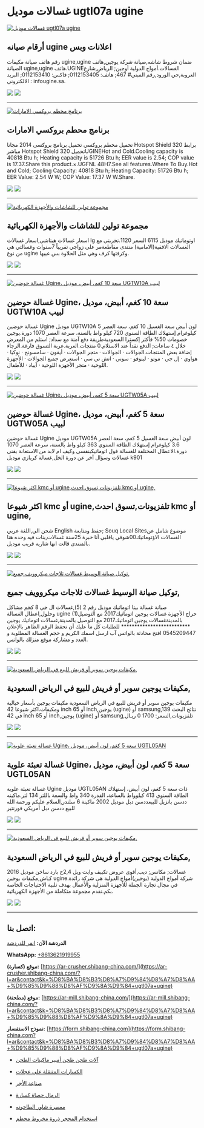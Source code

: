 # غسالات موديل ugtl07a ugine

<a href="https://swt.shibang-china.com/?l=ar&img&k=%D8%BA%D8%B3%D8%A7%D9%84%D8%A7%D8%AA+%D9%85%D9%88%D8%AF%D9%8A%D9%84+ugtl07a+ugine" target="_blank">![غسالات موديل ugtl07a ugine](http://static.shibang-china.com/all-800x300/944.jpg)</a>

## أرقام صيانه ugine اعلانات وبس
رقم هاتف صيانة مكيفات ugine,ugine ضمان شروط شاشه,صيانة شركة يوجين,هاتف الصيانة ugine,ugine هاتف.UGINEالغسالات.أمواج الدولية أوجين; الرياض,شارع العروبة,حي الورود,رقم المبنى# 467; هاتف: 0112153405; فاكس: 0112153410; البريد الالكتروني : infougine.sa.


<a href="https://whatsapp.shibangsoft.com/WhatsApp.php" target="_blank" title="WhatsApp">![](http://static.shibang-china.com/icon/whatsapp.png)</a> <a href="https://swt.shibang-china.com/?l=ar&icon&k=%D8%BA%D8%B3%D8%A7%D9%84%D8%A7%D8%AA+%D9%85%D9%88%D8%AF%D9%8A%D9%84+ugtl07a+ugine" target="_blank">![](http://static.shibang-china.com/icon/chat-ar.png)</a>

---

<a href="https://swt.shibang-china.com/?l=ar&img&k=%D8%BA%D8%B3%D8%A7%D9%84%D8%A7%D8%AA+%D9%85%D9%88%D8%AF%D9%8A%D9%84+ugtl07a+ugine" target="_blank">![برنامج محطم بروكسي الامارات](http://static.shibang-china.com/all-800x300/1334.jpg)</a>

## برنامج محطم بروكسي الامارات
تحميل محطم بروكسي تحميل برنامج بروكسى 2014 مجانا Hotspot Shield 320 برابط مباشر Hotspot Shield 320 تحميلUGINEHot and Cold.Cooling capacity is 40818 Btu h; Heating capacity is 51726 Btu h; EER value is 2.54; COP value is 17.37.Share this product.×.UGFNL 48H7.See all features.Where To Buy.Hot and Cold; Cooling Capacity: 40818 Btu h; Heating Capacity: 51726 Btu h; EER Value: 2.54 W W; COP Value: 17.37 W W.Share.


<a href="https://whatsapp.shibangsoft.com/WhatsApp.php" target="_blank" title="WhatsApp">![](http://static.shibang-china.com/icon/whatsapp.png)</a> <a href="https://swt.shibang-china.com/?l=ar&icon&k=%D8%BA%D8%B3%D8%A7%D9%84%D8%A7%D8%AA+%D9%85%D9%88%D8%AF%D9%8A%D9%84+ugtl07a+ugine" target="_blank">![](http://static.shibang-china.com/icon/chat-ar.png)</a>

---

<a href="https://swt.shibang-china.com/?l=ar&img&k=%D8%BA%D8%B3%D8%A7%D9%84%D8%A7%D8%AA+%D9%85%D9%88%D8%AF%D9%8A%D9%84+ugtl07a+ugine" target="_blank">![مجموعة تولين للشاشات والأجهزة الكهربائية](http://static.shibang-china.com/all-800x300/1232.jpg)</a>

## مجموعة تولين للشاشات والأجهزة الكهربائية
اسعار غسالات هيتاشي,اسعار غسالات lg اوتوماتيك موديل 6115 السعر 1120.تجربتي مع الغسالات الافقية(الامامية) منتدى مقاطعةمر على زواجي تقريباً 7سنوات وغسالتي هي من نوع ugine وكرفتها كرف وهي مثل الحلاوة بس عيبها.


<a href="https://whatsapp.shibangsoft.com/WhatsApp.php" target="_blank" title="WhatsApp">![](http://static.shibang-china.com/icon/whatsapp.png)</a> <a href="https://swt.shibang-china.com/?l=ar&icon&k=%D8%BA%D8%B3%D8%A7%D9%84%D8%A7%D8%AA+%D9%85%D9%88%D8%AF%D9%8A%D9%84+ugtl07a+ugine" target="_blank">![](http://static.shibang-china.com/icon/chat-ar.png)</a>

---

<a href="https://swt.shibang-china.com/?l=ar&img&k=%D8%BA%D8%B3%D8%A7%D9%84%D8%A7%D8%AA+%D9%85%D9%88%D8%AF%D9%8A%D9%84+ugtl07a+ugine" target="_blank">![غسالة حوضين Ugine، سعة 10 كغم، أبيض، موديل UGTW10A لبيب](http://static.shibang-china.com/all-800x300/664.jpg)</a>

## غسالة حوضين Ugine، سعة 10 كغم، أبيض، موديل UGTW10A لبيب
غسالة حوضين Ugine موديل UGTW10A لون أبيض سعة الغسيل 10 كغم، سعة العصر 5 كيلوغرام إستهلاك الطاقة السنوي 720 كيلو واط بالسنة، سرعة العصر 1070 دورة.يوجين خصومات 50% فأكثر إكسترا السعوديةطريقة دفع آمنة مع سداد; استلم من المعرض خلال ٤ ساعات; الدفع نقداً عند الاستلام.0 منتجات.العربة.عربة التسوق فارغة.الرجاء إضافة بعض المنتجات.الجوالات &middot; الجوالات &middot; متجر الجوالات &middot; أيفون &middot; سامسونج &middot; نوكيا &middot; هواوي &middot; إل جي &middot; موتو &middot; لينوفو &middot; سوني &middot; اتش تي سي &middot; استعرض جميع الجوالات &middot; الأجهزة اللوحية &middot; متجر الأجهزة اللوحية &middot; آيباد &middot; للأطفال.


<a href="https://whatsapp.shibangsoft.com/WhatsApp.php" target="_blank" title="WhatsApp">![](http://static.shibang-china.com/icon/whatsapp.png)</a> <a href="https://swt.shibang-china.com/?l=ar&icon&k=%D8%BA%D8%B3%D8%A7%D9%84%D8%A7%D8%AA+%D9%85%D9%88%D8%AF%D9%8A%D9%84+ugtl07a+ugine" target="_blank">![](http://static.shibang-china.com/icon/chat-ar.png)</a>

---

<a href="https://swt.shibang-china.com/?l=ar&img&k=%D8%BA%D8%B3%D8%A7%D9%84%D8%A7%D8%AA+%D9%85%D9%88%D8%AF%D9%8A%D9%84+ugtl07a+ugine" target="_blank">![غسالة حوضين Ugine، سعة 5 كغم، أبيض، موديل UGTW05A لبيب](http://static.shibang-china.com/all-800x300/1490.jpg)</a>

## غسالة حوضين Ugine، سعة 5 كغم، أبيض، موديل UGTW05A لبيب
غسالة حوضين Ugine موديل UGTW05A لون أبيض سعة الغسيل 5 كغم، سعة العصر 3.6 كيلوغرام إستهلاك الطاقة السنوي 363 كيلو واط بالسنة، سرعة العصر 1070 دورة.الاعطال المختلفة للغسالة فول اتوماتيكبنفسي وكيف ام لابد من الاستعانة بفني غسالات وسؤال آخر عن دورة الخل,غسالة كريازي موديل k901


<a href="https://whatsapp.shibangsoft.com/WhatsApp.php" target="_blank" title="WhatsApp">![](http://static.shibang-china.com/icon/whatsapp.png)</a> <a href="https://swt.shibang-china.com/?l=ar&icon&k=%D8%BA%D8%B3%D8%A7%D9%84%D8%A7%D8%AA+%D9%85%D9%88%D8%AF%D9%8A%D9%84+ugtl07a+ugine" target="_blank">![](http://static.shibang-china.com/icon/chat-ar.png)</a>

---

<a href="https://swt.shibang-china.com/?l=ar&img&k=%D8%BA%D8%B3%D8%A7%D9%84%D8%A7%D8%AA+%D9%85%D9%88%D8%AF%D9%8A%D9%84+ugtl07a+ugine" target="_blank">![اكثر شيوعا kmc أو ugine,تلفزيونات,تسوق احدث kmc أو ugine,](http://static.shibang-china.com/all-800x300/452.jpg)</a>

## اكثر شيوعا kmc أو ugine,تلفزيونات,تسوق احدث kmc أو ugine,
شحن الى,اللغة عربي English حفظ ومتابعة; Souq Local Sitesموضوع شامل عن الغسالات الاؤتوماتيك00شوفي ياقلبي أنا خبرة 25سنة غسالات,بنات فيه وحده هنا بالمنتدى قالت انها شاريه قريب موديل.


<a href="https://whatsapp.shibangsoft.com/WhatsApp.php" target="_blank" title="WhatsApp">![](http://static.shibang-china.com/icon/whatsapp.png)</a> <a href="https://swt.shibang-china.com/?l=ar&icon&k=%D8%BA%D8%B3%D8%A7%D9%84%D8%A7%D8%AA+%D9%85%D9%88%D8%AF%D9%8A%D9%84+ugtl07a+ugine" target="_blank">![](http://static.shibang-china.com/icon/chat-ar.png)</a>

---

<a href="https://swt.shibang-china.com/?l=ar&img&k=%D8%BA%D8%B3%D8%A7%D9%84%D8%A7%D8%AA+%D9%85%D9%88%D8%AF%D9%8A%D9%84+ugtl07a+ugine" target="_blank">![توكيل صيانة الوسيط غسالات ثلاجات ميكروويف جميع,](http://static.shibang-china.com/all-800x300/632.jpg)</a>

## توكيل صيانة الوسيط غسالات ثلاجات ميكروويف جميع,
صيانة غسالة بيتا اتوماتيك موديل رقم 2 (5),غسالات ال جي 8 كجم مشاكل وحلول,اعطال الغسالة ugine (1)حراج الأجهزة غسالات يوجين اتوماتيك2017 مع التوصيل بالمدينةغسالات يوجين اتوماتيك2017 مع التوصيل بالمدينة,غسالات اتوماتيك يوجين ************************** للطلبات كل ما عليك أن تحفظ الرقم الظاهر بالإعلان 0545209447 افتح محادثة بالواتس آب ارسل اسمك الكريم و حجم الغسالة المطلوبة و العدد و مشاركة موقع منزلك بالواتس.


<a href="https://whatsapp.shibangsoft.com/WhatsApp.php" target="_blank" title="WhatsApp">![](http://static.shibang-china.com/icon/whatsapp.png)</a> <a href="https://swt.shibang-china.com/?l=ar&icon&k=%D8%BA%D8%B3%D8%A7%D9%84%D8%A7%D8%AA+%D9%85%D9%88%D8%AF%D9%8A%D9%84+ugtl07a+ugine" target="_blank">![](http://static.shibang-china.com/icon/chat-ar.png)</a>

---

<a href="https://swt.shibang-china.com/?l=ar&img&k=%D8%BA%D8%B3%D8%A7%D9%84%D8%A7%D8%AA+%D9%85%D9%88%D8%AF%D9%8A%D9%84+ugtl07a+ugine" target="_blank">![مكيفات يوجين سوبر أو فريش للبيع في الرياض السعودية,](http://static.shibang-china.com/all-800x300/650.jpg)</a>

## مكيفات يوجين سوبر أو فريش للبيع في الرياض السعودية,
مكيفات يوجين سوبر أو فريش للبيع في الرياض السعودية مكيفات يوجين بأسعار خيالية ومكيفات.اكثر شيوعا 42 inch أو 65 inch,يوجين (ugine) أو samsung,139 نتائج البحث في 42 inch أو 65 inch,يوجين (ugine) أو samsung,تلفزيونات,السعر: 1700 0 ريـال


<a href="https://whatsapp.shibangsoft.com/WhatsApp.php" target="_blank" title="WhatsApp">![](http://static.shibang-china.com/icon/whatsapp.png)</a> <a href="https://swt.shibang-china.com/?l=ar&icon&k=%D8%BA%D8%B3%D8%A7%D9%84%D8%A7%D8%AA+%D9%85%D9%88%D8%AF%D9%8A%D9%84+ugtl07a+ugine" target="_blank">![](http://static.shibang-china.com/icon/chat-ar.png)</a>

---

<a href="https://swt.shibang-china.com/?l=ar&img&k=%D8%BA%D8%B3%D8%A7%D9%84%D8%A7%D8%AA+%D9%85%D9%88%D8%AF%D9%8A%D9%84+ugtl07a+ugine" target="_blank">![غسالة تعبئة علوية Ugine، سعة 5 كغم، لون أبيض، موديل UGTL05AN](http://static.shibang-china.com/all-800x300/842.jpg)</a>

## غسالة تعبئة علوية Ugine، سعة 5 كغم، لون أبيض، موديل UGTL05AN
غسالة تعبئة علوية Ugine موديل UGTL05AN ذات سعة 5 كغم، لون أبيض، إستهلاك الطاقة السنوي 413 كيلوواط بالساعة، القدرة 340 واط والسعة باللتر 134 لتر.ماكينه ددسن بانزيل للبيعددسن دبل موديل 2002 ماكينة 6 سلندر,السلام عليكم ورحمة الله للبيع ددسن دبل أمريكي فورنتير


<a href="https://whatsapp.shibangsoft.com/WhatsApp.php" target="_blank" title="WhatsApp">![](http://static.shibang-china.com/icon/whatsapp.png)</a> <a href="https://swt.shibang-china.com/?l=ar&icon&k=%D8%BA%D8%B3%D8%A7%D9%84%D8%A7%D8%AA+%D9%85%D9%88%D8%AF%D9%8A%D9%84+ugtl07a+ugine" target="_blank">![](http://static.shibang-china.com/icon/chat-ar.png)</a>

---

<a href="https://swt.shibang-china.com/?l=ar&img&k=%D8%BA%D8%B3%D8%A7%D9%84%D8%A7%D8%AA+%D9%85%D9%88%D8%AF%D9%8A%D9%84+ugtl07a+ugine" target="_blank">![مكيفات يوجين سوبر أو فريش للبيع في الرياض السعودية,](http://static.shibang-china.com/all-800x300/158.jpg)</a>

## مكيفات يوجين سوبر أو فريش للبيع في الرياض السعودية,
غسالات; مكانس; ديب,أقوى عروض تكييف وايت ويل 2,4ح بارد ساخن موديل 2016 كـاش,مكيفات يوجين ugine.شركة أمواج الدولية (يوجين)أمواج الدولية هي شركة رائدة في مجال تجارة الجملة للأجهزة المنزلية والأعمال بهدف تلبية الاحتياجات الخاصة بكم.نقدم مجموعة متكاملة من الأجهزة الكهربائية.


<a href="https://whatsapp.shibangsoft.com/WhatsApp.php" target="_blank" title="WhatsApp">![](http://static.shibang-china.com/icon/whatsapp.png)</a> <a href="https://swt.shibang-china.com/?l=ar&icon&k=%D8%BA%D8%B3%D8%A7%D9%84%D8%A7%D8%AA+%D9%85%D9%88%D8%AF%D9%8A%D9%84+ugtl07a+ugine" target="_blank">![](http://static.shibang-china.com/icon/chat-ar.png)</a>

---
## اتصل بنا:

**الدردشة الآن:** [انقر للدردشة](https://swt.shibang-china.com?l=ar&contact&k=%D8%BA%D8%B3%D8%A7%D9%84%D8%A7%D8%AA+%D9%85%D9%88%D8%AF%D9%8A%D9%84+ugtl07a+ugine)

**WhatsApp:**  [+8613621919955](https://whatsapp.shibangsoft.com/WhatsApp.php)

**موقع (كسارة):** [https://ar-crusher.shibang-china.com/](https://ar-crusher.shibang-china.com/?l=ar&contact&k=%D8%BA%D8%B3%D8%A7%D9%84%D8%A7%D8%AA+%D9%85%D9%88%D8%AF%D9%8A%D9%84+ugtl07a+ugine)

**موقع (مطحنة):** [https://ar-mill.shibang-china.com/](https://ar-mill.shibang-china.com/?l=ar&contact&k=%D8%BA%D8%B3%D8%A7%D9%84%D8%A7%D8%AA+%D9%85%D9%88%D8%AF%D9%8A%D9%84+ugtl07a+ugine)

**نموذج الاستفسار:** [https://form.shibang-china.com](https://form.shibang-china.com?l=ar&contact&k=%D8%BA%D8%B3%D8%A7%D9%84%D8%A7%D8%AA+%D9%85%D9%88%D8%AF%D9%8A%D9%84+ugtl07a+ugine)

* [آلات طحن طحن أمبير ماكينات الطحن](../24/%D8%A2%D9%84%D8%A7%D8%AA%20%D8%B7%D8%AD%D9%86%20%D8%B7%D8%AD%D9%86%20%D8%A3%D9%85%D8%A8%D9%8A%D8%B1%20%D9%85%D8%A7%D9%83%D9%8A%D9%86%D8%A7%D8%AA%20%D8%A7%D9%84%D8%B7%D8%AD%D9%86.md)

* [الكسارات المتنقلة على عجلات](../23/%D8%A7%D9%84%D9%83%D8%B3%D8%A7%D8%B1%D8%A7%D8%AA%20%D8%A7%D9%84%D9%85%D8%AA%D9%86%D9%82%D9%84%D8%A9%20%D8%B9%D9%84%D9%89%20%D8%B9%D8%AC%D9%84%D8%A7%D8%AA.md)

* [صناعة الأجر](../22/%D8%B5%D9%86%D8%A7%D8%B9%D8%A9%20%D8%A7%D9%84%D8%A3%D8%AC%D8%B1.md)

* [الرمال حصاة كسارة](../25/%D8%A7%D9%84%D8%B1%D9%85%D8%A7%D9%84%20%D8%AD%D8%B5%D8%A7%D8%A9%20%D9%83%D8%B3%D8%A7%D8%B1%D8%A9.md)

* [معصرة شاور الطاحونه](../21/%D9%85%D8%B9%D8%B5%D8%B1%D8%A9%20%D8%B4%D8%A7%D9%88%D8%B1%20%D8%A7%D9%84%D8%B7%D8%A7%D8%AD%D9%88%D9%86%D9%87.md)

* [استخدام المحجر ذروة مخروط محطم](../23/%D8%A7%D8%B3%D8%AA%D8%AE%D8%AF%D8%A7%D9%85%20%D8%A7%D9%84%D9%85%D8%AD%D8%AC%D8%B1%20%D8%B0%D8%B1%D9%88%D8%A9%20%D9%85%D8%AE%D8%B1%D9%88%D8%B7%20%D9%85%D8%AD%D8%B7%D9%85.md)
